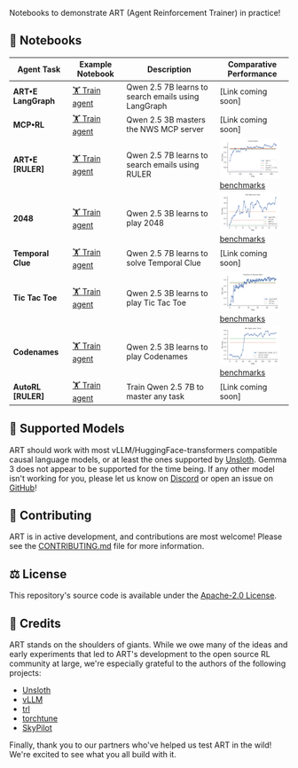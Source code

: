 Notebooks to demonstrate ART (Agent Reinforcement Trainer) in practice!

## 📒 Notebooks

| Agent Task          | Example Notebook                                                                                                                       | Description                                         | Comparative Performance                                                                                                                                                                                                                             |
| ------------------- | -------------------------------------------------------------------------------------------------------------------------------------- | --------------------------------------------------- | --------------------------------------------------------------------------------------------------------------------------------------------------------------------------------------------------------------------------------------------------- |
| **ART•E LangGraph** | [🏋️ Train agent](https://colab.research.google.com/github/openpipe/art-notebooks/blob/main/examples/langgraph/art-e-langgraph.ipynb)   | Qwen 2.5 7B learns to search emails using LangGraph | [Link coming soon]                                                                                                                                                                                                                                  |
| **MCP•RL**          | [🏋️ Train agent](https://colab.research.google.com/github/openpipe/art-notebooks/blob/main/examples/mcp-rl/mcp-rl.ipynb)               | Qwen 2.5 3B masters the NWS MCP server              | [Link coming soon]                                                                                                                                                                                                                                  |
| **ART•E [RULER]**   | [🏋️ Train agent](https://colab.research.google.com/github/openpipe/art-notebooks/blob/main/examples/art-e.ipynb)                       | Qwen 2.5 7B learns to search emails using RULER     | <img src="https://github.com/openpipe/art-notebooks/raw/main/assets/benchmarks/email_agent/accuracy-training-progress.svg" height="72"> [benchmarks](https://github.com/openpipe/art/blob/main/dev/art-e/art_e/evaluate/display_benchmarks.ipynb)   |
| **2048**            | [🏋️ Train agent](https://colab.research.google.com/github/openpipe/art-notebooks/blob/main/examples/2048/2048.ipynb)                   | Qwen 2.5 3B learns to play 2048                     | <img src="https://github.com/openpipe/art-notebooks/raw/main/assets/benchmarks/2048/accuracy-training-progress.svg" height="72"> [benchmarks](https://github.com/openpipe/art/blob/main/examples/2048/display_benchmarks.ipynb)                     |
| **Temporal Clue**   | [🏋️ Train agent](https://colab.research.google.com/github/openpipe/art-notebooks/blob/main/examples/temporal_clue/temporal-clue.ipynb) | Qwen 2.5 7B learns to solve Temporal Clue           | [Link coming soon]                                                                                                                                                                                                                                  |
| **Tic Tac Toe**     | [🏋️ Train agent](https://colab.research.google.com/github/openpipe/art-notebooks/blob/main/examples/tic_tac_toe/tic-tac-toe.ipynb)     | Qwen 2.5 3B learns to play Tic Tac Toe              | <img src="https://github.com/openpipe/art-notebooks/raw/main/assets/benchmarks/tic-tac-toe-local/accuracy-training-progress.svg" height="72"> [benchmarks](https://github.com/openpipe/art/blob/main/examples/tic_tac_toe/display-benchmarks.ipynb) |
| **Codenames**       | [🏋️ Train agent](https://colab.research.google.com/github/openpipe/art-notebooks/blob/main/examples/codenames/Codenames_RL.ipynb)      | Qwen 2.5 3B learns to play Codenames                | <img src="https://github.com/openpipe/art-notebooks/raw/main/assets/benchmarks/codenames/win_rate_over_time.png" height="72"> [benchmarks](https://github.com/OpenPipe/ART/blob/main/examples/codenames/Codenames_RL.ipynb)                         |
| **AutoRL [RULER]**  | [🏋️ Train agent](https://colab.research.google.com/github/openpipe/art-notebooks/blob/main/examples/auto_rl.ipynb)                     | Train Qwen 2.5 7B to master any task                | [Link coming soon]                                                                                                                                                                                                                                  |

## 🧩 Supported Models

ART should work with most vLLM/HuggingFace-transformers compatible causal language models, or at least the ones supported by [Unsloth](https://docs.unsloth.ai/get-started/all-our-models). Gemma 3 does not appear to be supported for the time being. If any other model isn't working for you, please let us know on [Discord](https://discord.gg/zbBHRUpwf4) or open an issue on [GitHub](https://github.com/openpipe/art-notebooks/issues)!

## 🤝 Contributing

ART is in active development, and contributions are most welcome! Please see the [CONTRIBUTING.md](https://github.com/openpipe/art-notebooks/blob/main/CONTRIBUTING.md) file for more information.

## ⚖️ License

This repository's source code is available under the [Apache-2.0 License](LICENSE).

## 🙏 Credits

ART stands on the shoulders of giants. While we owe many of the ideas and early experiments that led to ART's development to the open source RL community at large, we're especially grateful to the authors of the following projects:

- [Unsloth](https://github.com/unslothai/unsloth)
- [vLLM](https://github.com/vllm-project/vllm)
- [trl](https://github.com/huggingface/trl)
- [torchtune](https://github.com/pytorch/torchtune)
- [SkyPilot](https://github.com/skypilot-org/skypilot)

Finally, thank you to our partners who've helped us test ART in the wild! We're excited to see what you all build with it.

[pypi-url]: https://pypi.org/project/openpipe-art/
[contribute-url]: https://github.com/openpipe/art-notebooks/blob/main/CONTRIBUTING.md
[contribute-image]: https://img.shields.io/badge/PRs-welcome-blue.svg
